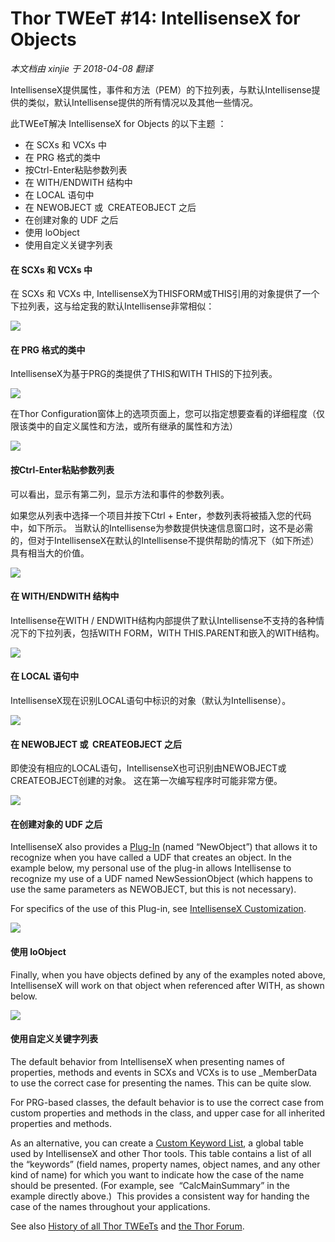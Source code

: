 ﻿Thor TWEeT #14: IntellisenseX for Objects
===
_本文档由 xinjie 于 2018-04-08 翻译_

IntellisenseX提供属性，事件和方法（PEM）的下拉列表，与默认Intellisense提供的类似，默认Intellisense提供的所有情况以及其他一些情况。

此TWEeT解决 IntellisenseX for Objects 的以下主题 ：

*   在 SCXs 和 VCXs 中
*   在 PRG 格式的类中
*   按Ctrl-Enter粘贴参数列表
*   在 WITH/ENDWITH 结构中
*   在 LOCAL 语句中
*   在 NEWOBJECT 或  CREATEOBJECT 之后
*   在创建对象的 UDF 之后
*   使用 loObject
*   使用自定义关键字列表

#### 在 SCXs 和 VCXs 中

在 SCXs 和 VCXs 中, IntellisenseX为THISFORM或THIS引用的对象提供了一个下拉列表，这与给定我的默认Intellisense非常相似：

![](Images/Tweet14a.png)


#### 在 PRG 格式的类中

IntellisenseX为基于PRG的类提供了THIS和WITH THIS的下拉列表。

![](Images/Tweet14b.png)

在Thor Configuration窗体上的选项页面上，您可以指定想要查看的详细程度（仅限该类中的自定义属性和方法，或所有继承的属性和方法）

![](Images/Tweet14c.png)

#### 按Ctrl-Enter粘贴参数列表

可以看出，显示有第二列，显示方法和事件的参数列表。

如果您从列表中选择一个项目并按下Ctrl + Enter，参数列表将被插入您的代码中，如下所示。 当默认的Intellisense为参数提供快速信息窗口时，这不是必需的，但对于IntellisenseX在默认的Intellisense不提供帮助的情况下（如下所述）具有相当大的价值。

![](Images/Tweet14d.png)

#### 在 WITH/ENDWITH 结构中

Intellisense在WITH / ENDWITH结构内部提供了默认Intellisense不支持的各种情况下的下拉列表，包括WITH FORM，WITH THIS.PARENT和嵌入的WITH结构。

![](Images/Tweet14e.png)

#### 在 LOCAL 语句中

IntellisenseX现在识别LOCAL语句中标识的对象（默认为Intellisense）。

![](Images/Tweet14f.png)

#### 在 NEWOBJECT 或  CREATEOBJECT 之后

即使没有相应的LOCAL语句，IntellisenseX也可识别由NEWOBJECT或CREATEOBJECT创建的对象。 这在第一次编写程序时可能非常方便。

![](Images/Tweet14g.png)

#### 在创建对象的 UDF 之后

IntellisenseX also provides a [Plug-In](../Thor_add_plugins.md) (named “NewObject”) that allows it to recognize when you have called a UDF that creates an object. In the example below, my personal use of the plug-in allows Intellisense to recognize my use of a UDF named NewSessionObject (which happens to use the same parameters as NEWOBJECT, but this is not necessary).

For specifics of the use of this Plug-in, see [IntellisenseX Customization](Tweet_18.md).

![](Images/Tweet14h.png)

#### 使用 loObject

Finally, when you have objects defined by any of the examples noted above, IntellisenseX will work on that object when referenced after WITH, as shown below.

![](Images/Tweet14i.png)

#### 使用自定义关键字列表

The default behavior from IntellisenseX when presenting names of properties, methods and events in SCXs and VCXs is to use _MemberData to use the correct case for presenting the names. This can be quite slow.

For PRG-based classes, the default behavior is to use the correct case from custom properties and methods in the class, and upper case for all inherited properties and methods.

As an alternative, you can create a [Custom Keyword List](Tweet_16.md), a global table used by IntellisenseX and other Thor tools. This table contains a list of all the “keywords” (field names, property names, object names, and any other kind of name) for which you want to indicate how the case of the name should be presented. (For example, see  “CalcMainSummary” in the example directly above.)  This provides a consistent way for handing the case of the names throughout your applications.

See also [History of all Thor TWEeTs](../TWEeTs.md) and [the Thor Forum](https://groups.google.com/forum/?fromgroups#!forum/FoxProThor).
